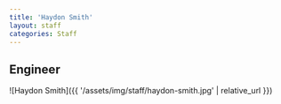 ```yaml
---
title: 'Haydon Smith'
layout: staff
categories: Staff
---
```


## Engineer

![Haydon Smith]({{ '/assets/img/staff/haydon-smith.jpg' | relative_url }})
